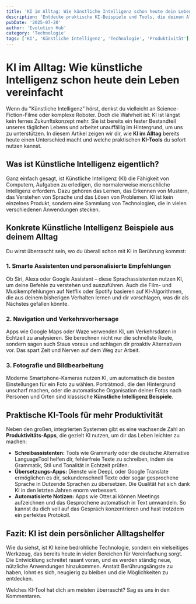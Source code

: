 ```yaml
---
title: 'KI im Alltag: Wie künstliche Intelligenz schon heute dein Leben vereinfacht.'
description: 'Entdecke praktische KI-Beispiele und Tools, die deinen Alltag einfacher machen – ganz ohne technisches Wissen. KI ist näher als du denkst!'
pubDate: '2025-07-20'
author: 'Evolution Hub'
category: 'Technologie'
tags: ['KI', 'Künstliche Intelligenz', 'Technologie', 'Produktivität']
---
```


# KI im Alltag: Wie künstliche Intelligenz schon heute dein Leben vereinfacht

Wenn du "Künstliche Intelligenz" hörst, denkst du vielleicht an Science-Fiction-Filme oder komplexe Roboter. Doch die Wahrheit ist: KI ist längst kein fernes Zukunftskonzept mehr. Sie ist bereits ein fester Bestandteil unseres täglichen Lebens und arbeitet unauffällig im Hintergrund, um uns zu unterstützen. In diesem Artikel zeigen wir dir, wie **KI im Alltag** bereits heute einen Unterschied macht und welche praktischen **KI-Tools** du sofort nutzen kannst.

## Was ist Künstliche Intelligenz eigentlich?

Ganz einfach gesagt, ist Künstliche Intelligenz (KI) die Fähigkeit von Computern, Aufgaben zu erledigen, die normalerweise menschliche Intelligenz erfordern. Dazu gehören das Lernen, das Erkennen von Mustern, das Verstehen von Sprache und das Lösen von Problemen. KI ist kein einzelnes Produkt, sondern eine Sammlung von Technologien, die in vielen verschiedenen Anwendungen stecken.

## Konkrete Künstliche Intelligenz Beispiele aus deinem Alltag

Du wirst überrascht sein, wo du überall schon mit KI in Berührung kommst:

### 1. Smarte Assistenten und personalisierte Empfehlungen

Ob Siri, Alexa oder Google Assistant – diese Sprachassistenten nutzen KI, um deine Befehle zu verstehen und auszuführen. Auch die Film- und Musikempfehlungen auf Netflix oder Spotify basieren auf KI-Algorithmen, die aus deinem bisherigen Verhalten lernen und dir vorschlagen, was dir als Nächstes gefallen könnte.

### 2. Navigation und Verkehrsvorhersage

Apps wie Google Maps oder Waze verwenden KI, um Verkehrsdaten in Echtzeit zu analysieren. Sie berechnen nicht nur die schnellste Route, sondern sagen auch Staus voraus und schlagen dir proaktiv Alternativen vor. Das spart Zeit und Nerven auf dem Weg zur Arbeit.

### 3. Fotografie und Bildbearbeitung

Moderne Smartphone-Kameras nutzen KI, um automatisch die besten Einstellungen für ein Foto zu wählen. Porträtmodi, die den Hintergrund unscharf machen, oder die automatische Organisation deiner Fotos nach Personen und Orten sind klassische **Künstliche Intelligenz Beispiele**.

## Praktische KI-Tools für mehr Produktivität

Neben den großen, integrierten Systemen gibt es eine wachsende Zahl an **Produktivitäts-Apps**, die gezielt KI nutzen, um dir das Leben leichter zu machen:

*   **Schreibassistenten:** Tools wie Grammarly oder die deutsche Alternative LanguageTool helfen dir, fehlerfreie Texte zu schreiben, indem sie Grammatik, Stil und Tonalität in Echtzeit prüfen.
*   **Übersetzungs-Apps:** Dienste wie DeepL oder Google Translate ermöglichen es dir, sekundenschnell Texte oder sogar gesprochene Sprache in Dutzende Sprachen zu übersetzen. Die Qualität hat sich dank KI in den letzten Jahren enorm verbessert.
*   **Automatisierte Notizen:** Apps wie Otter.ai können Meetings aufzeichnen und das Gesprochene automatisch in Text umwandeln. So kannst du dich voll auf das Gespräch konzentrieren und hast trotzdem ein perfektes Protokoll.

## Fazit: KI ist dein persönlicher Alltagshelfer

Wie du siehst, ist KI keine bedrohliche Technologie, sondern ein vielseitiges Werkzeug, das bereits heute in vielen Bereichen für Vereinfachung sorgt. Die Entwicklung schreitet rasant voran, und es werden ständig neue, nützliche Anwendungen hinzukommen. Anstatt Berührungsängste zu haben, lohnt es sich, neugierig zu bleiben und die Möglichkeiten zu entdecken.

Welches KI-Tool hat dich am meisten überrascht? Sag es uns in den Kommentaren.